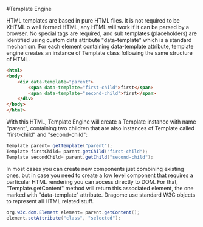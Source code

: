 #Template Engine

HTML templates are based in pure HTML files.
It is not required to be XHTML o well formed HTML, any HTML will work if it can be parsed by a browser.
No special tags are required, and sub templates (placeholders) are identified using custom data attribute "data-template" which is a standard mechanism.
For each element containing data-template attribute, template engine creates an instance of Template class following the same structure of HTML.
``` HTML
<html>
<body>
	<div data-template="parent">
		<span data-template="first-child">first</span>
		<span data-template="second-child">first</span>
	</div>
</body>
</html>
```
With this HTML, Template Engine will create a Template instance with name "parent", containing two children that are also instances of Template called "first-child" and "second-child":
``` Java
Template parent= getTemplate("parent");
Template firstChild= parent.getChild("first-child");
Template secondChild= parent.getChild("second-child");
```
In most cases you can create new components just combining existing ones, but in case you need to create a low level component that requires a particular HTML rendering you can access directly to DOM.
For that, "Template.getContent" method will return this associated element, the one marked with "data-template" attribute.
Dragome use standard W3C objects to represent all HTML related stuff.
``` Java
org.w3c.dom.Element element= parent.getContent();
element.setAttribute("class", "selected");
```

